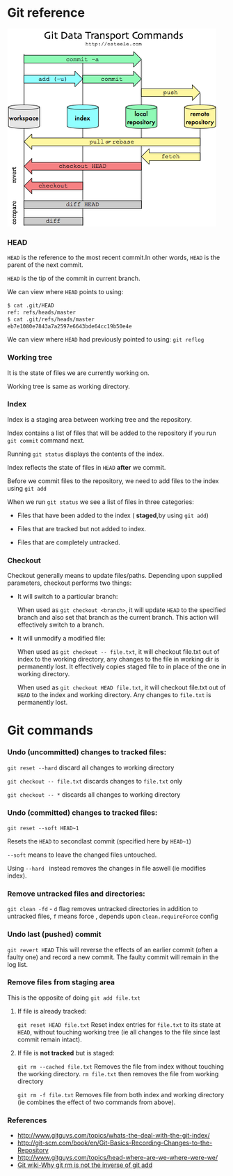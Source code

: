 Git reference
===

![](images/git-transport.png)
### HEAD

`HEAD` is the reference to the most recent commit.In other words, `HEAD` is the parent of the next commit.

`HEAD` is the tip of the commit in current branch.

We can view where `HEAD` points to using:

```
$ cat .git/HEAD
ref: refs/heads/master
$ cat .git/refs/heads/master
eb7e1080e7843a7a2597e6643bde64cc19b50e4e
```
We can view where `HEAD` had previously pointed to using: `git reflog`

### Working tree

It is the state of files we are currently working on.

Working tree is same as working directory.

### Index
Index is a staging area between working tree and the repository.

Index contains a list of files that will be added to the repository if you run `git commit` command next.

Running `git status` displays the contents of the index.

Index reflects the state of files in `HEAD` **after** we commit.

Before we commit files to the repository, we need to add files to the index using `git add`

When we run `git status` we see a list of files in three categories:

* Files that have been added to the index ( **staged**,by using `git add`)

* Files that are tracked but not added to index.

* Files that are completely untracked.


### Checkout

Checkout generally means to update files/paths.
Depending upon supplied parameters, checkout performs two things:

* It will switch to a particular branch:

   When used as `git checkout <branch>`, it will update `HEAD` to the specified branch and also set that branch as the current branch. This action will effectively switch to a branch.

* It will unmodify a modified file:

   When used as `git checkout -- file.txt`, it will checkout file.txt out of index to the working directory, any changes to the file in working dir is permanently lost. It effectively copies staged file to in place of the one in working directory.

   When used as `git checkout HEAD file.txt`, it will checkout file.txt out of `HEAD` to the index and working directory. Any changes to `file.txt` is permanently lost.

Git commands
===

### Undo (uncommitted) changes to tracked files:
`git reset --hard` discard all changes to working directory

`git checkout -- file.txt` discards changes to `file.txt` only

`git checkout -- *` discards all changes to working directory

### Undo (committed) changes to tracked files:
`git reset --soft HEAD~1` 

Resets the `HEAD` to secondlast commit (specified here by `HEAD~1`)

`--soft` means to leave the changed files untouched. 

Using `--hard ` instead removes the changes in file aswell (ie modifies index).

### Remove untracked files and directories:
`git clean -fd` - `d` flag removes untracked directories in addition to untracked files, `f` means force , depends upon `clean.requireForce` config


### Undo last (pushed) commit
`git revert HEAD` This will reverse the effects of an earlier commit (often a faulty one) and record a new commit. The faulty commit will remain in the log list.

### Remove files from staging area

This is the opposite of doing `git add file.txt`

1. If file is already tracked:

   `git reset HEAD file.txt` Reset index entries for `file.txt` to its state at `HEAD`, without touching working tree (ie all changes to the file since last commit remain intact). 

2. If file is **not tracked** but is staged:

   `git rm --cached file.txt` Removes the file from index without touching the working directory. `rm file.txt` then removes the file from working directory

   `git rm -f file.txt` Removes file from both index and working directory (ie combines the effect of two commands from above).

### References
* http://www.gitguys.com/topics/whats-the-deal-with-the-git-index/
* http://git-scm.com/book/en/Git-Basics-Recording-Changes-to-the-Repository
* http://www.gitguys.com/topics/head-where-are-we-where-were-we/
* [Git wiki-Why git rm is not the inverse of git add](https://git.wiki.kernel.org/index.php/GitFaq#Why_is_.22git_rm.22_not_the_inverse_of_.22git_add.22.3F)
